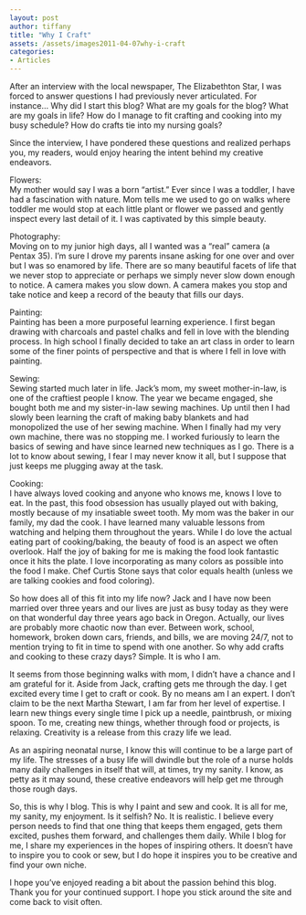 ```yaml
---
layout: post
author: tiffany
title: "Why I Craft"
assets: /assets/images2011-04-07why-i-craft
categories: 
- Articles
---
```


After an interview with the local newspaper, The Elizabethton Star, I was forced to answer questions I had previously never articulated. For instance… Why did I start this blog? What are my goals for the blog? What are my goals in life? How do I manage to fit crafting and cooking into my busy schedule? How do crafts tie into my nursing goals?

Since the interview, I have pondered these questions and realized perhaps you, my readers, would enjoy hearing the intent behind my creative endeavors.

Flowers:  
My mother would say I was a born “artist.” Ever since I was a toddler, I have had a fascination with nature. Mom tells me we used to go on walks where toddler me would stop at each little plant or flower we passed and gently inspect every last detail of it. I was captivated by this simple beauty.

Photography:  
Moving on to my junior high days, all I wanted was a “real” camera (a Pentax 35). I’m sure I drove my parents insane asking for one over and over but I was so enamored by life. There are so many beautiful facets of life that we never stop to appreciate or perhaps we simply never slow down enough to notice. A camera makes you slow down. A camera makes you stop and take notice and keep a record of the beauty that fills our days.

Painting:  
Painting has been a more purposeful learning experience. I first began drawing with charcoals and pastel chalks and fell in love with the blending process. In high school I finally decided to take an art class in order to learn some of the finer points of perspective and that is where I fell in love with painting.

Sewing:  
Sewing started much later in life. Jack’s mom, my sweet mother-in-law, is one of the craftiest people I know. The year we became engaged, she bought both me and my sister-in-law sewing machines. Up until then I had slowly been learning the craft of making baby blankets and had monopolized the use of her sewing machine. When I finally had my very own machine, there was no stopping me. I worked furiously to learn the basics of sewing and have since learned new techniques as I go. There is a lot to know about sewing, I fear I may never know it all, but I suppose that just keeps me plugging away at the task.

Cooking:  
I have always loved cooking and anyone who knows me, knows I love to eat. In the past, this food obsession has usually played out with baking, mostly because of my insatiable sweet tooth. My mom was the baker in our family, my dad the cook. I have learned many valuable lessons from watching and helping them throughout the years. While I do love the actual eating part of cooking/baking, the beauty of food is an aspect we often overlook. Half the joy of baking for me is making the food look fantastic once it hits the plate. I love incorporating as many colors as possible into the food I make. Chef Curtis Stone says that color equals health (unless we are talking cookies and food coloring).

So how does all of this fit into my life now? Jack and I have now been married over three years and our lives are just as busy today as they were on that wonderful day three years ago back in Oregon. Actually, our lives are probably more chaotic now than ever. Between work, school, homework, broken down cars, friends, and bills, we are moving 24/7, not to mention trying to fit in time to spend with one another. So why add crafts and cooking to these crazy days? Simple. It is who I am.

It seems from those beginning walks with mom, I didn’t have a chance and I am grateful for it. Aside from Jack, crafting gets me through the day. I get excited every time I get to craft or cook. By no means am I an expert. I don’t claim to be the next Martha Stewart, I am far from her level of expertise. I learn new things every single time I pick up a needle, paintbrush, or mixing spoon. To me, creating new things, whether through food or projects, is relaxing. Creativity is a release from this crazy life we lead.

As an aspiring neonatal nurse, I know this will continue to be a large part of my life. The stresses of a busy life will dwindle but the role of a nurse holds many daily challenges in itself that will, at times, try my sanity. I know, as petty as it may sound, these creative endeavors will help get me through those rough days.

So, this is why I blog. This is why I paint and sew and cook. It is all for me, my sanity, my enjoyment. Is it selfish? No. It is realistic. I believe every person needs to find that one thing that keeps them engaged, gets them excited, pushes them forward, and challenges them daily. While I blog for me, I share my experiences in the hopes of inspiring others. It doesn’t have to inspire you to cook or sew, but I do hope it inspires you to be creative and find your own niche.

I hope you’ve enjoyed reading a bit about the passion behind this blog. Thank you for your continued support. I hope you stick around the site and come back to visit often.